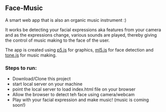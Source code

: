 ## Face-Music 
A smart web app that is also an organic music instrument :) 

It works be detecting your facial expressions aka features from your camera and as the expressions change, various sounds are played, thereby giving the control of music making to the face of the user.

The app is created using [p5.js](https://p5js.org) for graphics, [ml5.js](https://learn.ml5js.org/#/reference/face-api) for face detection and [tone.js](https://tonejs.github.io) for music making.

### Steps to run:

- Download/Clone this project
- start local server on your machine
- point the local server to load index.html file on your browser
- Allow the browser to detect teh face using camera/webcam
- Play with your facial expression and make music! (music is coming soon!)


